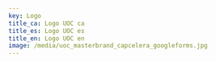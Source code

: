 ```yaml
---
key: Logo
title_ca: Logo UOC ca
title_es: Logo UOC es
title_en: Logo UOC en
image: /media/uoc_masterbrand_capcelera_googleforms.jpg
---
```


